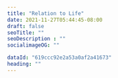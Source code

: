```yaml
---
title: "Relation to Life"
date: 2021-11-27T05:44:45-08:00
draft: false
seoTitle: ""
seoDescription : ""
socialimageOG: ""

dataId: "619ccc92e2a53a0af2a41673"
heading: ""
---
```

